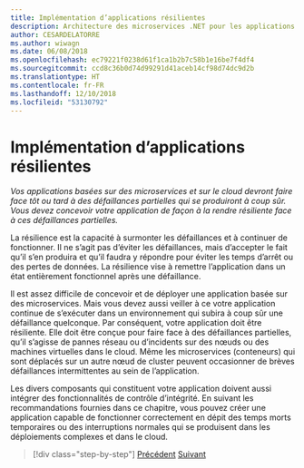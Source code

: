 ```yaml
---
title: Implémentation d’applications résilientes
description: Architecture des microservices .NET pour les applications .NET en conteneur | Implémentation d’applications résilientes
author: CESARDELATORRE
ms.author: wiwagn
ms.date: 06/08/2018
ms.openlocfilehash: ec79221f0238d61f1ca1b2b7c58b1e16be7f4df4
ms.sourcegitcommit: ccd8c36b0d74d99291d41aceb14cf98d74dc9d2b
ms.translationtype: HT
ms.contentlocale: fr-FR
ms.lasthandoff: 12/10/2018
ms.locfileid: "53130792"
---
```

# <a name="implementing-resilient-applications"></a>Implémentation d’applications résilientes

*Vos applications basées sur des microservices et sur le cloud devront faire face tôt ou tard à des défaillances partielles qui se produiront à coup sûr. Vous devez concevoir votre application de façon à la rendre résiliente face à ces défaillances partielles.*

La résilience est la capacité à surmonter les défaillances et à continuer de fonctionner. Il ne s’agit pas d’éviter les défaillances, mais d’accepter le fait qu’il s’en produira et qu’il faudra y répondre pour éviter les temps d’arrêt ou des pertes de données. La résilience vise à remettre l’application dans un état entièrement fonctionnel après une défaillance.

Il est assez difficile de concevoir et de déployer une application basée sur des microservices. Mais vous devez aussi veiller à ce votre application continue de s’exécuter dans un environnement qui subira à coup sûr une défaillance quelconque. Par conséquent, votre application doit être résiliente. Elle doit être conçue pour faire face à des défaillances partielles, qu’il s’agisse de pannes réseau ou d’incidents sur des nœuds ou des machines virtuelles dans le cloud. Même les microservices (conteneurs) qui sont déplacés sur un autre nœud de cluster peuvent occasionner de brèves défaillances intermittentes au sein de l’application.

Les divers composants qui constituent votre application doivent aussi intégrer des fonctionnalités de contrôle d’intégrité. En suivant les recommandations fournies dans ce chapitre, vous pouvez créer une application capable de fonctionner correctement en dépit des temps morts temporaires ou des interruptions normales qui se produisent dans les déploiements complexes et dans le cloud.

>[!div class="step-by-step"]
>[Précédent](../microservice-ddd-cqrs-patterns/microservice-application-layer-implementation-web-api.md)
>[Suivant](handle-partial-failure.md)